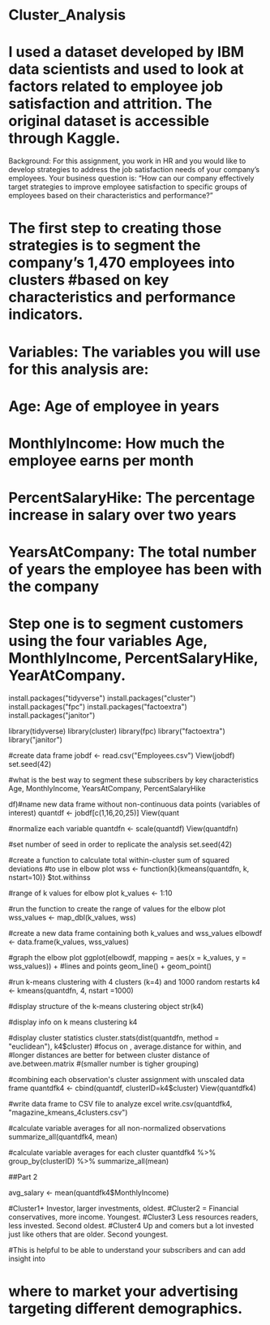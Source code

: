 # Cluster_Analysis



# I used a dataset developed by IBM data scientists and used to look at factors related to employee job satisfaction and attrition. The original dataset is accessible through Kaggle. 

 Background: For this assignment, you work in HR and you would like to develop strategies to address  the job satisfaction needs of your company’s employees. Your business question is: “How can our 
  company effectively target strategies to improve employee satisfaction to specific groups of 
 employees based on their characteristics and performance?”

# The first step to creating those strategies is to segment the company’s 1,470 employees into clusters #based on key characteristics and performance indicators. 

# Variables: The variables you will use for this analysis are:

# Age: Age of employee in years
# MonthlyIncome: How much the employee earns per month
# PercentSalaryHike: The percentage increase in salary over two years
# YearsAtCompany: The total number of years the employee has been with the company


# Step one is to segment customers using the four variables Age, MonthlyIncome, PercentSalaryHike, YearAtCompany.

install.packages("tidyverse")
install.packages("cluster")
install.packages("fpc")
install.packages("factoextra")
install.packages("janitor")

library(tidyverse)
library(cluster)
library(fpc)
library("factoextra")
library("janitor")

#create data frame
jobdf <- read.csv("Employees.csv")
View(jobdf)
set.seed(42)


#what is the best way to segment these subscribers by key characteristics Age, MonthlyIncome, YearsAtCompany, PercentSalaryHike




df)#name new data frame without non-continuous data points (variables of interest)
quantdf <- jobdf[c(1,16,20,25)]
View(quant

#normalize each variable
quantdfn <- scale(quantdf)
View(quantdfn)

#set number of seed in order to replicate the analysis
set.seed(42)

#create a function to calculate total within-cluster sum of squared deviations
#to use in elbow plot
wss <- function(k){kmeans(quantdfn, k, nstart=10)} $tot.withinss

#range of k values for elbow plot
k_values <- 1:10


#run the function to create the range of values for the elbow plot
wss_values <- map_dbl(k_values, wss)

#create a new data frame containing both k_values and wss_values
elbowdf <- data.frame(k_values, wss_values)

#graph the elbow plot
ggplot(elbowdf, mapping = aes(x = k_values, y = wss_values)) +
  #lines and points
  geom_line() + geom_point()

#run k-means clustering with 4 clusters (k=4) and 1000 random restarts
k4 <- kmeans(quantdfn, 4, nstart =1000)

#display structure of the k-means clustering object
str(k4)

#display info on k means clustering
k4


#display cluster statistics
cluster.stats(dist(quantdfn, method = "euclidean"), k4$cluster)
#focus on , average.distance for within, and
#longer distances are better for  between cluster distance of ave.between.matrix
#(smaller number is tigher grouping)


#combining each observation's cluster assignment with unscaled data frame
quantdfk4 <- cbind(quantdf, clusterID=k4$cluster)
View(quantdfk4)


#write data frame to CSV file to analyze excel
write.csv(quantdfk4, "magazine_kmeans_4clusters.csv")

#calculate variable averages for all non-normalized observations
summarize_all(quantdfk4, mean)

#calculate variable averages for each cluster
quantdfk4 %>%
  group_by(clusterID) %>%
  summarize_all(mean)
  
##Part 2



avg_salary <- mean(quantdfk4$MonthlyIncome)

#Cluster1+ Investor, larger investments, oldest.
#Cluster2 = Financial conservatives, more income. Youngest.
#Cluster3 Less resources readers, less invested. Second oldest.
#Cluster4 Up and comers but a lot invested just like others that are older. Second youngest.

#This is helpful to be able to understand your subscribers and can add insight into
# where to market your advertising targeting different demographics.
